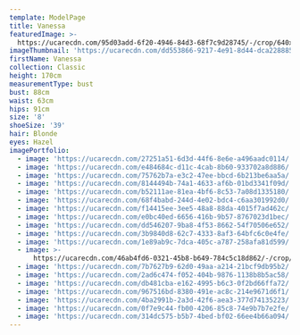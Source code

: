 ```yaml
---
template: ModelPage
title: Vanessa
featuredImage: >-
  https://ucarecdn.com/95d03add-6f20-4946-84d3-68f7c9d28745/-/crop/640x317/0,27/-/preview/
imageThumbnail: 'https://ucarecdn.com/dd553866-9217-4e91-8d44-dca228885fbd/'
firstName: Vanessa
collection: Classic
height: 170cm
measurementType: bust
bust: 88cm
waist: 63cm
hips: 91cm
size: '8'
shoeSize: '39'
hair: Blonde
eyes: Hazel
imagePortfolio:
  - image: 'https://ucarecdn.com/27251a51-6d3d-44f6-8e6e-a496aadc0114/'
  - image: 'https://ucarecdn.com/e484684c-d11c-4cab-8b60-933702a8d886/'
  - image: 'https://ucarecdn.com/75762b7a-e3c2-47ee-bbcd-6b213be6aa5a/'
  - image: 'https://ucarecdn.com/8144494b-74a1-4633-af6b-01bd3341f09d/'
  - image: 'https://ucarecdn.com/b52111ae-81ea-4bf6-8c53-7a08d1335180/'
  - image: 'https://ucarecdn.com/68f4babd-244d-4e02-bdc4-c6aa301992d0/'
  - image: 'https://ucarecdn.com/f14415ee-3ee5-48a8-88da-4015f7ad462c/'
  - image: 'https://ucarecdn.com/e0bc40ed-6656-416b-9b57-8767023d1bec/'
  - image: 'https://ucarecdn.com/dd546207-9ba8-4f53-8662-54f70506e652/'
  - image: 'https://ucarecdn.com/3b9840d8-62c7-4333-8af3-64bfc6c0e4fe/'
  - image: 'https://ucarecdn.com/1e89ab9c-7dca-405c-a787-258afa81d599/'
  - image: >-
      https://ucarecdn.com/46ab4fd6-0321-45b8-b649-784c5c18d862/-/crop/1433x1773/7,0/-/preview/
  - image: 'https://ucarecdn.com/7b7627b9-62d0-49aa-a214-21bcf9db95b2/'
  - image: 'https://ucarecdn.com/2ad6c474-f052-404b-9876-1138b8b5ac58/'
  - image: 'https://ucarecdn.com/db481cba-e162-4995-b6c3-0f2bd66ffa72/'
  - image: 'https://ucarecdn.com/967516bd-8380-491e-ac8c-214e9671d6f1/'
  - image: 'https://ucarecdn.com/4ba2991b-2a3d-42f6-aea3-377d74135223/'
  - image: 'https://ucarecdn.com/0f7e9c44-fb00-4206-85c8-74e9b7b7e2fe/'
  - image: 'https://ucarecdn.com/314dc575-b5b7-4bed-bf02-66ee4b66a094/'
---
```


